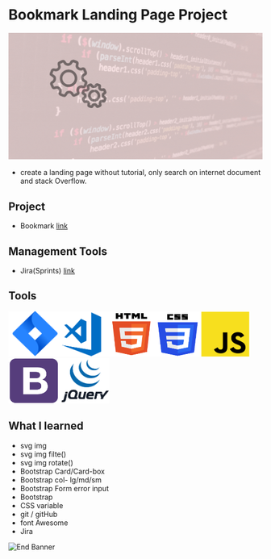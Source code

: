 # Bookmark Landing Page Project

![Begin Banner](Documentation/Under_Development.gif)

* create a landing page without tutorial, only search on internet document and stack Overflow.

## Project
* Bookmark [link](https://github.com/pittyh6/bookmark_landing_page/tree/master/bookmark_landing_page_project)

## Management Tools
* Jira(Sprints) [link](https://github.com/pittyh6/bookmark_landing_page/tree/master/Sprint%203)

## Tools
<img src= Documentation/jira.png  height="90" width="100" ><img src= Documentation/vscode.png  height="90" width="100"><img src= Documentation/html.png  height="90" width="90"><img src= Documentation/css.png  height="90" width="90"><img src= Documentation/js.png  height="90" width="100"><img src= Documentation/bootstrap.png  height="90" width="100"><img src= Documentation/jquery.png  height="90" width="100">

## What I learned
* svg img
* svg img filte()
* svg img rotate()
* Bootstrap Card/Card-box 
* Bootstrap col- lg/md/sm 
* Bootstrap Form error input
* Bootstrap
* CSS variable
* git / gitHub
* font Awesome
* Jira


![End Banner](Documentation/botton-1200x350.gif)